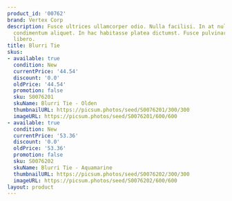 ```yaml
---
product_id: '00762'
brand: Vertex Corp
description: Fusce ultrices ullamcorper odio. Nulla facilisi. In at nulla at nisl
  condimentum aliquet. In hac habitasse platea dictumst. Fusce pulvinar.. Aenean id
  libero.
title: Blurri Tie
skus:
- available: true
  condition: New
  currentPrice: '44.54'
  discount: '0.0'
  oldPrice: '44.54'
  promotion: false
  sku: S0076201
  skuName: Blurri Tie - Olden
  thumbnailURL: https://picsum.photos/seed/S0076201/300/300
  imageURL: https://picsum.photos/seed/S0076201/600/600
- available: true
  condition: New
  currentPrice: '53.36'
  discount: '0.0'
  oldPrice: '53.36'
  promotion: false
  sku: S0076202
  skuName: Blurri Tie - Aquamarine
  thumbnailURL: https://picsum.photos/seed/S0076202/300/300
  imageURL: https://picsum.photos/seed/S0076202/600/600
layout: product
---
```

